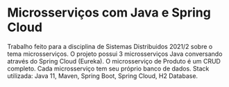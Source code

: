 # Microsserviços com Java e Spring Cloud
Trabalho feito para a disciplina de Sistemas Distribuidos 2021/2 sobre o tema microsserviços. O projeto possui 3 microsserviços Java conversando através do Spring Cloud (Eureka). O microsserviço de Produto é um CRUD completo. Cada microsserviço tem seu próprio banco de dados. Stack utilizada: Java 11, Maven, Spring Boot, Spring Cloud, H2 Database.
